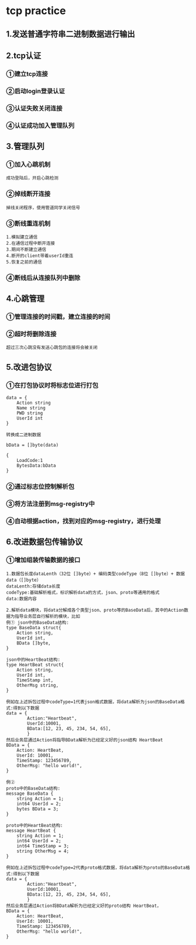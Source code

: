 # tcp practice
## 1.发送普通字符串二进制数据进行输出

## 2.tcp认证
### ①建立tcp连接
### ②启动login登录认证
### ③认证失败关闭连接
### ④认证成功加入管理队列

## 3.管理队列
### ①加入心跳机制
```
成功登陆后，开启心跳检测
```
### ②掉线断开连接
```
掉线关闭程序，使用管道同学关闭信号
```
### ③断线重连机制
```
1.模拟建立通信
2.在通信过程中断开连接
3.期间不断建立通信
4.断开的client带着userId重连
5.恢复之前的通信
```
### ④断线后从连接队列中删除

## 4.心跳管理 
### ①管理连接的时间戳，建立连接的时间
### ②超时将删除连接
```
超过三次心跳没有发送心跳包的连接将会被关闭
```

## 5.改进包协议
### ①在打包协议时将标志位进行打包
```
data = {
	Action string
	Name string
	PWD string
	UserId int
}

转换成二进制数据

bData = []byte(data)

{
    LoadCode:1
    BytesData:bData
}
```
### ②通过标志位控制解析包

### ③将方法注册到msg-registry中

### ④自动根据action，找到对应的msg-registry，进行处理

## 6.改进数据包传输协议
### ①增加组装传输数据的接口
```
1.数据包长度dataLenth（32位 []byte）+ 编码类型codeType（8位 []byte）+ 数据data（[]byte）
dataLenth:存储data长度
codeType:基础解析格式，标识解析data的方式，json、proto等通用的格式
data:数据内容

2.解析data模块，将data分解成各个类型json、proto等的BaseData后，其中的Action数据为指导业务层自行解析的模块，比如
例① json中的BaseData结构:
type BaseData struct{
    Action string,
    UserId int,
    BData []byte,
}

json中的HeartBeat结构:
type HeartBeat struct{
    Action string,
    UserId int,
    TimeStamp int,
    OtherMsg string,
}

例如在上述拆包过程中codeType=1代表json格式数据，将data解析为json的BaseData格式:得到以下数据
data = {
        Action:"Heartbeat",
        UserId:10001,
        BData:[12, 23, 45, 234, 54, 65],
        }
然后业务层通过Action将指导BData解析为已经定义好的json结构 HeartBeat
BData = {
    Action: HeartBeat,
    UserId: 10001,
    TimeStamp: 123456789,
    OtherMsg: "hello world!",
}

例②
proto中的BaseData结构:
message BaseData {
    string Action = 1;
    int64 UserId = 2;
    bytes BData = 3;
}

proto中的HeartBeat结构:
message HeartBeat {
    string Action = 1;
    int64 UserId = 2;
    int64 TimeStamp = 3;
    string OtherMsg = 4;
}

例如在上述拆包过程中codeType=2代表proto格式数据，将data解析为proto的BaseData格式:得到以下数据
data = {
        Action:"Heartbeat",
        UserId:10001,
        BData:[12, 23, 45, 234, 54, 65],
        }
然后业务层通过Action将BData解析为已经定义好的proto结构 HeartBeat，
BData = {
    Action: HeartBeat,
    UserId: 10001,
    TimeStamp: 123456789,
    OtherMsg: "hello world!",
}

```